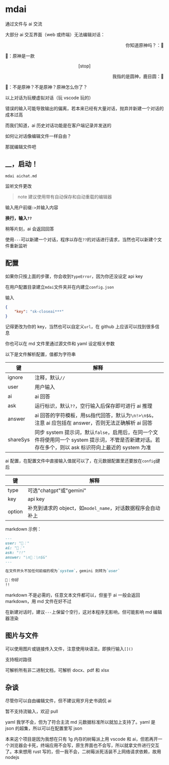 # mdai

通过文件与 ai 交流

大部分 ai 交互界面（web 或终端）无法编辑对话：

<p style="text-align: right;">你知道原神吗？：👤</p>
🤖：原神是一款
<p style="text-align: center;">[stop]</p>
<p style="text-align: right;">我指的是圆神，鹿目圆：👤</p>
🤖：不是原神？不是原神？原神怎么你了？

以上对话为玩梗虚拟对话（玩 vscode 玩的）

错误的输入可能导致输出的偏离，若本来已经有大量对话，抛弃并新建一个对话的成本过高

而我们知道，ai 历史对话功能是在客户端记录并发送的

如何让对话像编辑文件一样自由？

那就编辑文件吧

## \_\_，启动！

```shell
mdai aichat.md
```

监听文件更改

> note
> 建议使用带有自动保存和自动重载的编辑器

输入用户前缀`:>`并输入内容

**换行，输入`??`**

稍等片刻，ai 会返回回答

使用`---`可以新建一个对话，程序以存在`??`的对话进行请求，当然也可以新建个文件重新监听

## 配置

如果你只按上面的步骤，你会收到`TypeError`，因为你还没设定 api key

在用户配置目录建立`mdai`文件夹并在内建立`config.json`

输入

```json
{
    "key": "sk-closeai***"
}
```

记得更改为你的 key，当然也可以自定义`url`，在 github 上应该可以找到很多信息

你也可以在 md 文件里通过源文件和 yaml 设定相关参数

以下是文件解析配置，值都为字符串

| 键       | 解释                                                                                                                                                 |
| -------- | ---------------------------------------------------------------------------------------------------------------------------------------------------- |
| ignore   | 注释，默认`//`                                                                                                                                       |
| user     | 用户输入                                                                                                                                             |
| ai       | ai 回答                                                                                                                                              |
| ask      | 运行标识，默认`??`，空行输入后保存即可进行 ai 推理                                                                                                   |
| answer   | ai 回答的字符模板，用`$&`指代回答，默认为`\n!>\n$&`，注意 ai 应包括在 answer，否则无法正确解析 ai 回答                                               |
| shareSys | 同步 system 提示词，默认`false`，启用后，在同一个文件将使用同一个 system 提示词，不管是否新建对话。若存在多个，则以 ask 标识符向上最近的 system 为准 |

ai 配置，在配置文件中直接输入值就可以了，在元数据配置里还要放在`config`键后

| 键     | 解释                                                        |
| ------ | ----------------------------------------------------------- |
| type   | 可选"chatgpt"或"gemini"                                     |
| key    | api key                                                     |
| option | 补充到请求的 object，如`model_name`，对话数据程序会自动补上 |

markdown 示例：

```markdown
---
user: "👤："
ai: "🤖："
ask: "!!"
answer: "\n🤖：\n$&"
---

在文件开头不加任何前缀的视为`system`，gemini 则转为`user`

👤：你好
!!
```

markdown 不是必需的，任意文本文件都可以，但鉴于 ai 一般会返回 markdown，用 md 文件在好不过

在新建对话时，建议`---`上保留个空行，这对本程序无影响，但可能影响 md 编辑器渲染

## 图片与文件

可以使用图片或链接传入文件，注意使用块语法，即换行输入`[]()`

支持相对路径

可解析所有非二进制文档，可解析 docx、pdf 和 xlsx

## 杂谈

尽管你可以自由编辑文件，但不建议用岁月史书调侃 ai

暂不支持流输入，欢迎 pull

yaml 我学不会，但为了符合主流 md 元数据标准所以就加上支持了。yaml 是 json 的超集，所以可以在配置里写 json

本来这个项目是因为我想在只有 1g 内存的树莓派上用 vscode 和 ai，但若再开一个浏览器会卡死，终端应用不会写，原生界面也不会写，所以就拿文件进行交互了。本来想用 rust 写的，但一我不会，二树莓派死活装不上网络请求依赖，故用 nodejs
